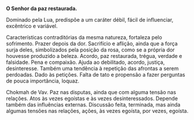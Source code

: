 **O Senhor da paz restaurada.**

  

Dominado pela Lua, predispõe a um caráter débil, fácil de influenciar,
excêntrico e variável.

  

Características contraditórias da mesma natureza, fortaleza pelo sofrimento.
Prazer depois da dor. Sacrifício e aflição, ainda que a força surja deles,
simbolizados pela posição da rosa, como se a própria dor houvesse produzido a
beleza. Acordo, paz restaurada, trégua, verdade e falsidade. Pena e compaixão.
Ajuda ao debilitado, acordo, justiça, desinteresse. Também uma tendência à
repetição das afrontas a serem perdoadas. Dado às petições. Falta de tato e
propensão a fazer perguntas de pouca importância, loquaz.

  

Chokmah de Vav. Paz nas disputas, ainda que com alguma tensão nas relações.
Atos às vezes egoístas e às vezes desinteressados. Depende também das
influências externas. Discussão feita, terminada, mas ainda algumas tensões
nas relações, ações, às vezes egoísta, por vezes, egoísta.

  

